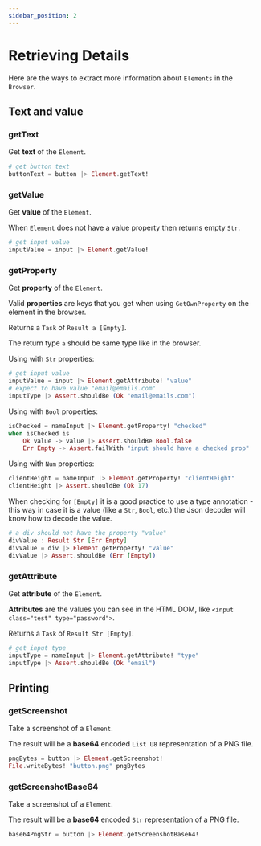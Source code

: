 ```yaml
---
sidebar_position: 2
---
```


# Retrieving Details

Here are the ways to extract more information about `Elements` in the `Browser`.

## Text and value

### getText

Get **text** of the `Element`.

```elixir
# get button text
buttonText = button |> Element.getText!
```

### getValue

Get **value** of the `Element`.

When `Element` does not have a value property
then returns empty `Str`.

```elixir
# get input value
inputValue = input |> Element.getValue!
```

### getProperty

Get **property** of the `Element`.

Valid **properties** are keys that you get when using `GetOwnProperty` on the element in the browser.

Returns a `Task` of `Result a [Empty]`.

The return type `a` should be same type like in the browser.

Using with `Str` properties:

```elixir
# get input value
inputValue = input |> Element.getAttribute! "value"
# expect to have value "email@emails.com"
inputType |> Assert.shouldBe (Ok "email@emails.com")
```

Using with `Bool` properties:

```elixir
isChecked = nameInput |> Element.getProperty! "checked"
when isChecked is
    Ok value -> value |> Assert.shouldBe Bool.false
    Err Empty -> Assert.failWith "input should have a checked prop"
```

Using with `Num` properties:

```elixir
clientHeight = nameInput |> Element.getProperty! "clientHeight"
clientHeight |> Assert.shouldBe (Ok 17)
```

When checking for `[Empty]` it is a good practice to use
a type annotation - this way in case it is a value
(like a `Str`, `Bool`, etc.) the Json decoder will know how
to decode the value.

```elixir
# a div should not have the property "value"
divValue : Result Str [Err Empty]
divValue = div |> Element.getProperty! "value"
divValue |> Assert.shouldBe (Err [Empty])
```

### getAttribute

Get **attribute** of the `Element`.

**Attributes** are the values you can see
in the HTML DOM, like `<input class="test" type="password">`.

Returns a `Task` of `Result Str [Empty]`.

```elixir
# get input type
inputType = nameInput |> Element.getAttribute! "type"
inputType |> Assert.shouldBe (Ok "email")
```

## Printing

### getScreenshot

Take a screenshot of a `Element`.

The result will be a **base64** encoded `List U8` representation of a PNG file.

```elixir
pngBytes = button |> Element.getScreenshot!
File.writeBytes! "button.png" pngBytes
```

### getScreenshotBase64

Take a screenshot of a `Element`.

The result will be a **base64** encoded `Str` representation of a PNG file.

```elixir
base64PngStr = button |> Element.getScreenshotBase64!
```
